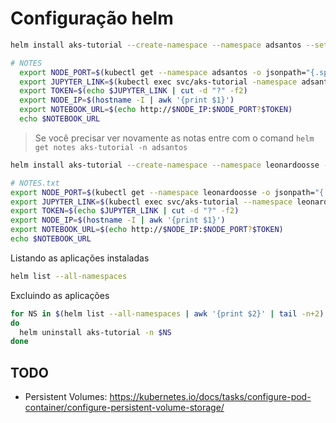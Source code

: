 # Configuração helm

```bash
helm install aks-tutorial --create-namespace --namespace adsantos --set service.port=31800 ./aks-tutorial

# NOTES
  export NODE_PORT=$(kubectl get --namespace adsantos -o jsonpath="{.spec.ports[0].nodePort}" services aks-tutorial)
  export JUPYTER_LINK=$(kubectl exec svc/aks-tutorial -namespace adsantos jupyter notebook list | sed -n '2 p'| cut -d " " -f1)
  export TOKEN=$(echo $JUPYTER_LINK | cut -d "?" -f2)
  export NODE_IP=$(hostname -I | awk '{print $1}')
  export NOTEBOOK_URL=$(echo http://$NODE_IP:$NODE_PORT?$TOKEN)
  echo $NOTEBOOK_URL
```

> Se você precisar ver novamente as notas entre com o comand `helm get notes aks-tutorial -n adsantos`

```bash
helm install aks-tutorial --create-namespace --namespace leonardoosse --set service.port=31801 ./aks-tutorial

# NOTES.txt
export NODE_PORT=$(kubectl get --namespace leonardoosse -o jsonpath="{.spec.ports[0].nodePort}" services aks-tutorial)
export JUPYTER_LINK=$(kubectl exec svc/aks-tutorial --namespace leonardoosse jupyter notebook list | sed -n '2 p'| cut -d " " -f1)
export TOKEN=$(echo $JUPYTER_LINK | cut -d "?" -f2)
export NODE_IP=$(hostname -I | awk '{print $1}')
export NOTEBOOK_URL=$(echo http://$NODE_IP:$NODE_PORT?$TOKEN)
echo $NOTEBOOK_URL
```

Listando as aplicações instaladas

```bash
helm list --all-namespaces
```

Excluindo as aplicações

```bash
for NS in $(helm list --all-namespaces | awk '{print $2}' | tail -n+2)
do
  helm uninstall aks-tutorial -n $NS
done
```

## TODO

* Persistent Volumes: https://kubernetes.io/docs/tasks/configure-pod-container/configure-persistent-volume-storage/